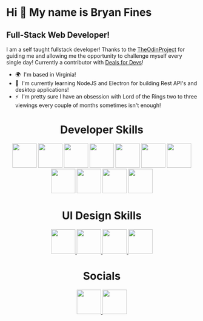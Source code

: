 Hi 👋 My name is Bryan Fines
============================

Full-Stack Web Developer!
-------------------------

I am a self taught fullstack developer! Thanks to the <a href="https://www.theodinproject.com/">TheOdinProject</a> for guiding me and allowing me the opportunity to challenge myself every single day!
Currently a contributor with [Deals for Devs](https://github.com/Learn-Build-Teach/deals-for-devs)!

* 🌍  I'm based in Virginia!
* 🧠  I'm currently learning NodeJS and Electron for building Rest API's and desktop applications!
* ⚡  I'm pretty sure I have an obsession with Lord of the Rings two to three viewings every couple of months sometimes isn't enough!

<h1 align="center">Developer Skills</h1>
<p align="center">
  <a href="#"><img src="https://skillicons.dev/icons?i=js" width="64" height="64" /></a>
  <a href="#"><img src="https://skillicons.dev/icons?i=html" width="64" height="64" /></a>
  <a href="#"><img src="https://skillicons.dev/icons?i=css" width="64" height="64" /></a>
  <a href="#"><img src="https://skillicons.dev/icons?i=tailwind" width="64" height="64" /></a>
  <a href="#"><img src="https://skillicons.dev/icons?i=react" width="64" height="64" /></a>
  <a href="#"><img src="https://skillicons.dev/icons?i=nodejs" width="64" height="64" /></a>
   <a href="#"><img src="https://skillicons.dev/icons?i=mongodb" width="64" height="64" /></a>
  <a href="#"><img src="https://skillicons.dev/icons?i=webpack" width="64" height="64" /></a>
  <a href="#"><img src="https://skillicons.dev/icons?i=jest" width="64" height="64" /></a>
  <a href="#"><img src="https://skillicons.dev/icons?i=git" width="64" height="64" /></a>
  <a href="#"><img src="https://skillicons.dev/icons?i=linux" width="64" height="64" /></a>

</p>

<h1 align="center">UI Design Skills</h1>
<p align="center">
  <a href="#">
    <img src="https://skillicons.dev/icons?i=ae" width="64" height="64" />
    <img src="https://skillicons.dev/icons?i=figma" width="64" height="64" />
    <img src="https://skillicons.dev/icons?i=ai" width="64" height="64" />
    <img src="https://skillicons.dev/icons?i=xd" width="64" height="64" />
  </a>
</p>

<h1 align="center">Socials</h1>
<p align="center">
  <a href="https://www.linkedin.com/in/bryan-fines-a44384270/" target="_blank" rel="noreferrer">
    <img src="https://skillicons.dev/icons?i=linkedin" width="64" height="64" />
  </a>
  <a href="https://www.github.com/BryanF1nes" target="_blank" rel="noreferrer">
    <img src="https://skillicons.dev/icons?i=github" width="64" height="64" />
  </a>
</p>
